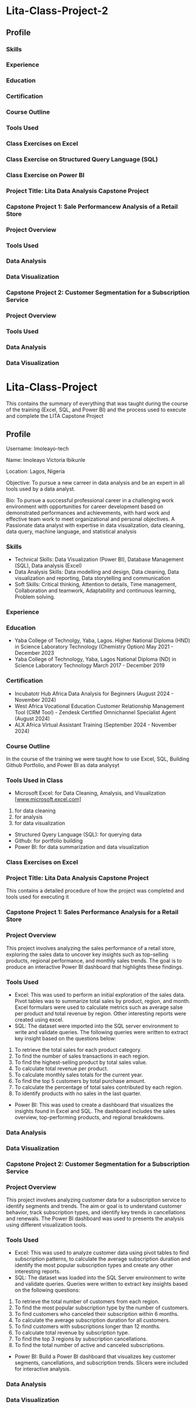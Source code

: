 # Lita-Class-Project-2

## Profile

### Skills

### Experience

### Education

### Certification

### Course Outline

### Tools Used 

### Class Exercises on Excel

### Class Exercise on Structured Query Language (SQL)

### Class Exercise on Power BI

### Project Title: Lita Data Analysis Capstone Project

### Capstone Project 1: Sale Performancew Analysis of a Retail Store

### Project Overview

### Tools Used

### Data Analysis

### Data Visualization

### Capstone Project 2: Customer Segmentation for a Subscription Service

### Project Overview

### Tools Used

### Data Analysis

### Data Visualization







# Lita-Class-Project
 This contains the summary of everything that was taught during the course of the training (Excel, SQL, and Power BI) and the process used to execute and complete the LITA Capstone Project
 ## Profile
 Username: Imoleayo-tech

 Name: Imoleayo Victoria Ibikunle
 
 Location: Lagos, Nigeria
 
 Objective: To pursue a new carreer in data analysis and be an expert in all tools used by a data analyst.
 
 Bio: To pursue a successful professional career in a challenging work environment with opportunities for career development based on demonstrated performances and achievements, with hard work and effective team work to meet organizational and personal objectives. A Passionate data analyst with expertise in data visualization, data cleaning, data query, machine language, and statistical analysis
### Skills
- Technical Skills: Data Visualization (Power BI), Database Management (SQL), Data analysis (Excel)
- Data Analysis Skills: Data modelling and design, Data cleaning, Data visualization and reporting, Data storytelling and communication
- Soft Skills: Critical thinking, Attention to details, Time management, Collaboration and teamwork, Adaptability and continuous learning, Problem solving.
### Experience
 
### Education
- Yaba College of Technolgy, Yaba, Lagos.                            Higher National Diploma (HND) in Science Laboratory Technology (Chemistry Option) May 2021 - December 2023
- Yaba College of Technology, Yaba, Lagos                            National Diploma (ND) in Science Laboratory Technology March 2017 - December 2019
### Certification
- Incubatotr Hub Africa               Data Analysis for Beginners (August 2024 - November 2024)
- West Africa Vocational Education    Customer Relationship Management Tool (CRM Tool) - Zendesk Certified Omnichannel Specialist Agent (August 2024)
- ALX Africa                          Virtual Assistant Training (September 2024 - November 2024)
 ### Course Outline
  In the course of the training we were taught how to use Excel, SQL, Building Github Portfolio, and Power BI as data analysyt
 ### Tools Used in Class
- Microsoft Excel: for Data Cleaning, Amalysis, and Visualization [www.microsoft.excel.com]
1. for data cleaning
2. for analysis
3. for data visualization
- Structured Qyery Language (SQL): for querying data
- Github: for portfolio building
- Power BI: for data summarization and data visualization
### Class Exercises on Excel



### Project Title: Lita Data Analysis Capstone Project
 This contains a detailed procedure of how the project was completed and tools used for executing it
 ### Capstone Project 1: Sales Performance Analysis for a Retail Store

### Project Overview
This project involves analyzing the sales performance of a retail store, exploring the sales data to uncover key insights such as top-selling products, regional performance, and monthly sales trends. The goal is to produce an interactive Power BI dashboard that highlights these findings.
### Tools Used
- Excel: This was used to perform an initial exploration of the sales data. Pivot tables was to summarize total sales by product, region, and month. Excel formulars were used to calculate metrics such as average salse per product and total revenue by region. Other interesting reports were created using excel.
- SQL: The dataset were imported into the SQL server environment to write and validate queries. The following queries were written to extract key insight based on the questions below:
1. To retrieve the total sales for each product category.
2. To find the number of sales transactions in each region.
3. To find the highest-selling product by total sales value.
4. To calculate total revenue per product.
5. To calculate monthly sales totals for the current year.
6. To find the top 5 customers by total purchase amount.
7. To calculate the percentage of total sales contributed by each region.
8. To identify products with no sales in the last quarter.
- Power BI: This was used to create a dashboard that visualizes the insights found in Excel and SQL. The dashboard includes the sales overview, top-performing products, and regional breakdowns.

### Data Analysis


### Data Visualization

### Capstone Project 2: Customer Segmentation for a Subscription Service

### Project Overview
This project involves analyzing customer data for a subscription service to identify segments and trends. The aim or goal is to understand customer behavior, track subscription types, and identify key trends in cancellations and renewals. The Power BI dashboard was used to presents the analysis using different visualization tools.
### Tools Used
- Excel: This was used to analyze customer data using pivot tables to find subscription patterns, to calculate the average subscription duration and identify the most popular subscription types and create any other interesting reports.
- SQL: The dataset was loaded into the SQL Server environment to write and validate queries. Queries were written to extract key insights based on the following questions:
1. To retrieve the total number of customers from each region.
2. To find the most popular subscription type by the number of customers.
3. To find customers who canceled their subscription within 6 months.
4. To calculate the average subscription duration for all customers.
5. To find customers with subscriptions longer than 12 months.
6. To calculate total revenue by subscription type.
7. To find the top 3 regions by subscription cancellations.
8. To find the total number of active and canceled subscriptions.
- Power BI: Build a Power BI dashboard that visualizes key customer segments, cancellations, and subscription trends. Slicers were included for interactive analysis.

### Data Analysis

### Data Visualization
